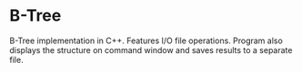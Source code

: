 # B-Tree
B-Tree implementation in C++.
Features I/O file operations. Program also displays the structure on command window and saves results to a separate file.
